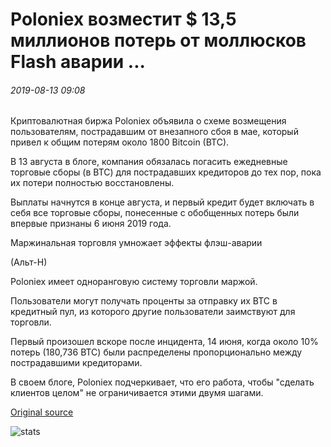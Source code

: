 # Poloniex возместит $ 13,5 миллионов потерь от моллюсков Flash аварии ...

###### 2019-08-13 09:08

Криптовалютная биржа Poloniex объявила о схеме возмещения пользователям, пострадавшим от внезапного сбоя в мае, который привел к общим потерям около 1800 Bitcoin (BTC).

В 13 августа в блоге, компания обязалась погасить ежедневные торговые сборы (в BTC) для пострадавших кредиторов до тех пор, пока их потери полностью восстановлены.

Выплаты начнутся в конце августа, и первый кредит будет включать в себя все торговые сборы, понесенные с обобщенных потерь были впервые признаны 6 июня 2019 года.

Маржинальная торговля умножает эффекты флэш-аварии

(Альт-Н)

Poloniex имеет одноранговую систему торговли маржой.

Пользователи могут получать проценты за отправку их BTC в кредитный пул, из которого другие пользователи заимствуют для торговли.

Первый произошел вскоре после инцидента, 14 июня, когда около 10% потерь (180,736 BTC) были распределены пропорционально между пострадавшими кредиторами.

В своем блоге, Poloniex подчеркивает, что его работа, чтобы "сделать клиентов целом" не ограничивается этими двумя шагами.

[Original source](https://cointelegraph.com/news/poloniex-will-reimburse-135-million-loss-from-clams-flash-crash)

![stats](https://c.statcounter.com/11760860/0/a89fa40b/1/ "stats")